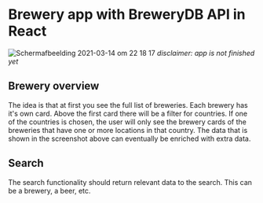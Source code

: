 # Brewery app with BreweryDB API in React

![Schermafbeelding 2021-03-14 om 22 18 17](https://user-images.githubusercontent.com/17459023/111084829-b1936880-8514-11eb-9d6c-3a6847023b59.png)
*disclaimer: app is not finished yet*

## Brewery overview
The idea is that at first you see the full list of breweries. Each brewery has it's own card. Above the first card there will be a filter for countries. If one of the countries is chosen, the user will only see the brewery cards of the breweries that have one or more locations in that country. The data that is shown in the screenshot above can eventually be enriched with extra data.

## Search
The search functionality should return relevant data to the search. This can be a brewery, a beer, etc.
